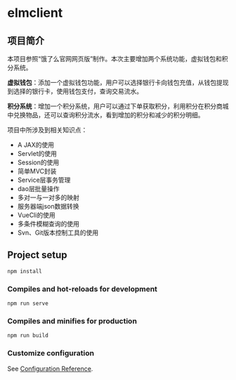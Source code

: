 # elmclient

## 项目简介
本项目参照“饿了么官网网页版”制作。本次主要增加两个系统功能，虚拟钱包和积分系统。

**虚拟钱包**：添加一个虚拟钱包功能，用户可以选择银行卡向钱包充值，从钱包提现到选择的银行卡，使用钱包支付，查询交易流水。

**积分系统**：增加一个积分系统，用户可以通过下单获取积分，利用积分在积分商城中兑换物品，还可以查询积分流水，看到增加的积分和减少的积分明细。

项目中所涉及到相关知识点：

-  A JAX的使用
-  Servlet的使用
-  Session的使用
-  简单MVC封装
-  Service层事务管理
-  dao层批量操作
-  多对一与一对多的映射
-  服务器端json数据转换
-  VueCli的使用
-  多条件模糊查询的使用
-  Svn、Git版本控制工具的使用


## Project setup
```
npm install
```

### Compiles and hot-reloads for development
```
npm run serve
```

### Compiles and minifies for production
```
npm run build
```

### Customize configuration
See [Configuration Reference](https://cli.vuejs.org/config/).
